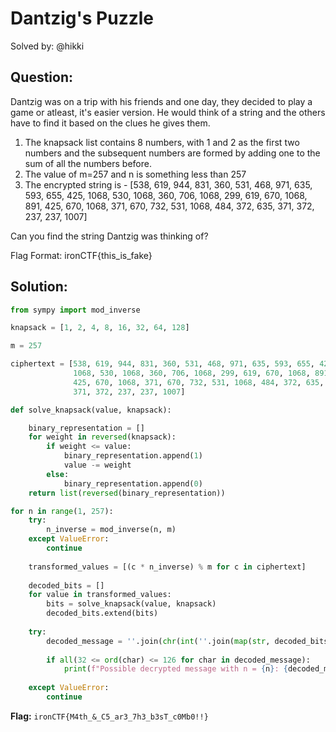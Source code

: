 # Dantzig's Puzzle

Solved by: @hikki

## Question:

Dantzig was on a trip with his friends and one day, they decided to play a game or atleast, it's easier version. He would think of a string and the others have to find it based on the clues he gives them.

1. The knapsack list contains 8 numbers, with 1 and 2 as the first two numbers and the subsequent numbers are formed by adding one to the sum of all the numbers before.
2. The value of m=257 and n is something less than 257
3. The encrypted string is - [538, 619, 944, 831, 360, 531, 468, 971, 635, 593, 655, 425, 1068, 530, 1068, 360, 706, 1068, 299, 619, 670, 1068, 891, 425, 670, 1068, 371, 670, 732, 531, 1068, 484, 372, 635, 371, 372, 237, 237, 1007]

Can you find the string Dantzig was thinking of?

Flag Format: ironCTF{this\_is\_fake}

## Solution:

```py
from sympy import mod_inverse

knapsack = [1, 2, 4, 8, 16, 32, 64, 128]

m = 257

ciphertext = [538, 619, 944, 831, 360, 531, 468, 971, 635, 593, 655, 425, 
              1068, 530, 1068, 360, 706, 1068, 299, 619, 670, 1068, 891, 
              425, 670, 1068, 371, 670, 732, 531, 1068, 484, 372, 635, 
              371, 372, 237, 237, 1007]

def solve_knapsack(value, knapsack):

    binary_representation = []
    for weight in reversed(knapsack):
        if weight <= value:
            binary_representation.append(1)
            value -= weight
        else:
            binary_representation.append(0)
    return list(reversed(binary_representation))

for n in range(1, 257):
    try:
        n_inverse = mod_inverse(n, m)
    except ValueError:
        continue
    
    transformed_values = [(c * n_inverse) % m for c in ciphertext]
    
    decoded_bits = []
    for value in transformed_values:
        bits = solve_knapsack(value, knapsack)
        decoded_bits.extend(bits)
    
    try:
        decoded_message = ''.join(chr(int(''.join(map(str, decoded_bits[i:i+8])), 2)) for i in range(0, len(decoded_bits), 8))
        
        if all(32 <= ord(char) <= 126 for char in decoded_message):
            print(f"Possible decrypted message with n = {n}: {decoded_message}")
    
    except ValueError:
        continue

```

**Flag:** `ironCTF{M4th_&_C5_ar3_7h3_b3sT_c0Mb0!!}`



